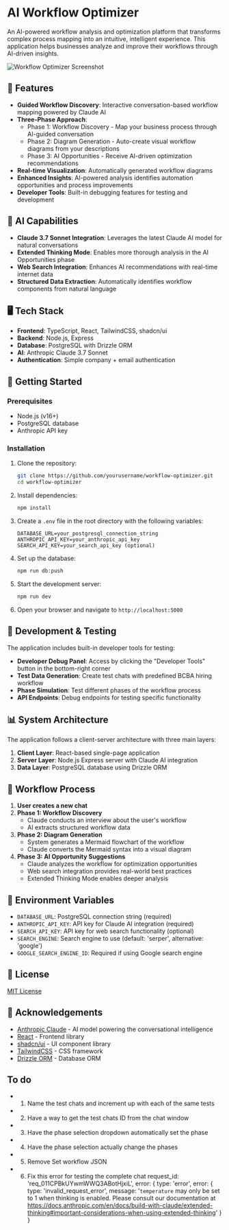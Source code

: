 # AI Workflow Optimizer

An AI-powered workflow analysis and optimization platform that transforms complex process mapping into an intuitive, intelligent experience. This application helps businesses analyze and improve their workflows through AI-driven insights.

![Workflow Optimizer Screenshot](https://via.placeholder.com/800x450?text=AI+Workflow+Optimizer)

## 🌟 Features

- **Guided Workflow Discovery**: Interactive conversation-based workflow mapping powered by Claude AI
- **Three-Phase Approach**:
  - Phase 1: Workflow Discovery - Map your business process through AI-guided conversation
  - Phase 2: Diagram Generation - Auto-create visual workflow diagrams from your descriptions
  - Phase 3: AI Opportunities - Receive AI-driven optimization recommendations
- **Real-time Visualization**: Automatically generated workflow diagrams
- **Enhanced Insights**: AI-powered analysis identifies automation opportunities and process improvements
- **Developer Tools**: Built-in debugging features for testing and development

## 🧠 AI Capabilities

- **Claude 3.7 Sonnet Integration**: Leverages the latest Claude AI model for natural conversations
- **Extended Thinking Mode**: Enables more thorough analysis in the AI Opportunities phase
- **Web Search Integration**: Enhances AI recommendations with real-time internet data
- **Structured Data Extraction**: Automatically identifies workflow components from natural language

## 🖥️ Tech Stack

- **Frontend**: TypeScript, React, TailwindCSS, shadcn/ui
- **Backend**: Node.js, Express
- **Database**: PostgreSQL with Drizzle ORM
- **AI**: Anthropic Claude 3.7 Sonnet
- **Authentication**: Simple company + email authentication

## 🚀 Getting Started

### Prerequisites

- Node.js (v16+)
- PostgreSQL database
- Anthropic API key

### Installation

1. Clone the repository:
   ```bash
   git clone https://github.com/yourusername/workflow-optimizer.git
   cd workflow-optimizer
   ```

2. Install dependencies:
   ```bash
   npm install
   ```

3. Create a `.env` file in the root directory with the following variables:
   ```
   DATABASE_URL=your_postgresql_connection_string
   ANTHROPIC_API_KEY=your_anthropic_api_key
   SEARCH_API_KEY=your_search_api_key (optional)
   ```

4. Set up the database:
   ```bash
   npm run db:push
   ```

5. Start the development server:
   ```bash
   npm run dev
   ```

6. Open your browser and navigate to `http://localhost:5000`

## 🧪 Development & Testing

The application includes built-in developer tools for testing:

- **Developer Debug Panel**: Access by clicking the "Developer Tools" button in the bottom-right corner
- **Test Data Generation**: Create test chats with predefined BCBA hiring workflow
- **Phase Simulation**: Test different phases of the workflow process
- **API Endpoints**: Debug endpoints for testing specific functionality

## 📊 System Architecture

The application follows a client-server architecture with three main layers:

1. **Client Layer**: React-based single-page application
2. **Server Layer**: Node.js Express server with Claude AI integration
3. **Data Layer**: PostgreSQL database using Drizzle ORM

## 🔄 Workflow Process

1. **User creates a new chat**
2. **Phase 1: Workflow Discovery**
   - Claude conducts an interview about the user's workflow
   - AI extracts structured workflow data
3. **Phase 2: Diagram Generation**
   - System generates a Mermaid flowchart of the workflow
   - Claude converts the Mermaid syntax into a visual diagram
4. **Phase 3: AI Opportunity Suggestions**
   - Claude analyzes the workflow for optimization opportunities
   - Web search integration provides real-world best practices
   - Extended Thinking Mode enables deeper analysis

## 🔐 Environment Variables

- `DATABASE_URL`: PostgreSQL connection string (required)
- `ANTHROPIC_API_KEY`: API key for Claude AI integration (required)
- `SEARCH_API_KEY`: API key for web search functionality (optional)
- `SEARCH_ENGINE`: Search engine to use (default: 'serper', alternative: 'google')
- `GOOGLE_SEARCH_ENGINE_ID`: Required if using Google search engine

## 📄 License

[MIT License](LICENSE)

## 🙏 Acknowledgements

- [Anthropic Claude](https://www.anthropic.com/) - AI model powering the conversational intelligence
- [React](https://reactjs.org/) - Frontend library
- [shadcn/ui](https://ui.shadcn.com/) - UI component library
- [TailwindCSS](https://tailwindcss.com/) - CSS framework
- [Drizzle ORM](https://orm.drizzle.team/) - Database ORM

## To do
- 1. Name the test chats and increment up with each of the same tests
- 2. Have a way to get the test chats ID from the chat window
- 3. Have the phase selection dropdown automatically set the phase
- 4. Have the phase selection actually change the phases
- 5. Remove Set workflow JSON
- 6. Fix this error for testing the complete chat
  request_id: 'req_011CPBkUYwmWWQ3ABotHjxiL',
  error: {
    type: 'error',
    error: {
      type: 'invalid_request_error',
      message: '`temperature` may only be set to 1 when thinking is enabled. Please consult our documentation at https://docs.anthropic.com/en/docs/build-with-claude/extended-thinking#important-considerations-when-using-extended-thinking'
    }
  }